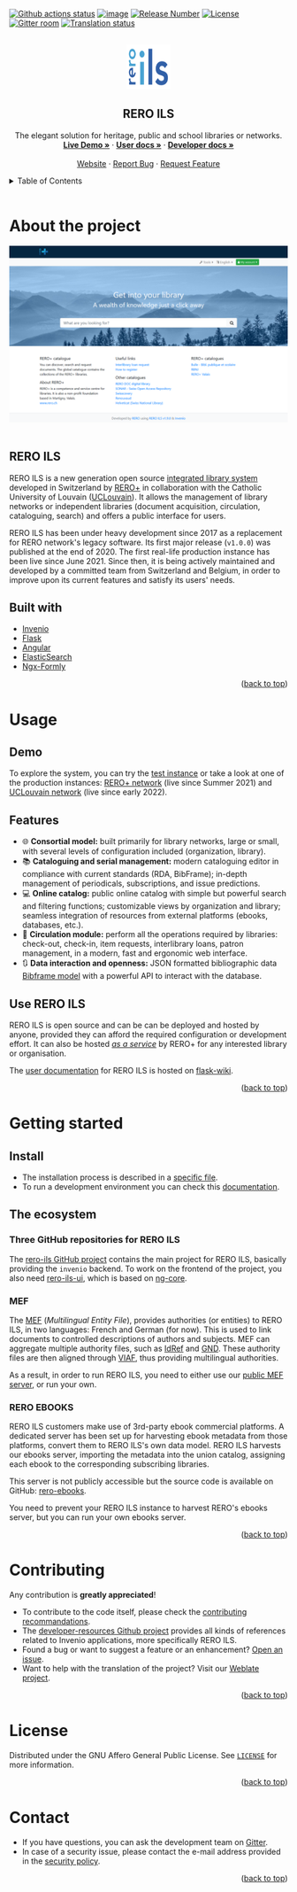 <div id="top"></div>

<!-- PROJECT SHIELDS -->
[![Github actions
status](https://github.com/rero/rero-ils/workflows/build/badge.svg)](https://github.com/rero/rero-ils/actions?query=workflow%3Abuild)
[![image](https://img.shields.io/coveralls/rero/rero-ils.svg)](https://coveralls.io/r/rero/rero-ils)
[![Release
Number](https://img.shields.io/github/tag/rero/rero-ils.svg)](https://github.com/rero/rero-ils/releases/latest)
[![License](https://img.shields.io/badge/License-AGPL%20v3-blue.svg)](http://www.gnu.org/licenses/agpl-3.0.html)
[![Gitter
room](https://img.shields.io/gitter/room/rero/reroils.svg)](https://gitter.im/rero/reroils)
[![Translation
status](https://hosted.weblate.org/widgets/rero_plus/-/rero-ils/svg-badge.svg)](https://hosted.weblate.org/engage/rero_plus/?utm_source=widget)


<!-- PROJECT LOGO -->
<br />
<div align="center">
  <a href="https://github.com/rero/rero-ils">
    <img src=".github/images/logo-global.svg" alt="RERO ILS" width="80" height="80">
  </a>

<h2 align="center">RERO ILS</h2>

  <p align="center">
    The elegant solution for heritage, public and school libraries or networks.
    <br />
    <a href="https://ils.test.rero.ch/"><strong>Live Demo »</strong></a>
    ·
    <a href="https://ils.test.rero.ch/help/home"><strong>User docs »</strong></a>
    ·
    <a href="https://github.com/rero/developer-resources"><strong>Developer docs »</strong></a>
    <br />
    <br />
    <a href="https://www.rero.ch/produits/ils">Website</a>
    ·
    <a href="https://github.com/rero/rero-ils/issues">Report Bug</a>
    ·
    <a href="https://github.com/rero/rero-ils/issues">Request Feature</a>
  </p>
</div>

<!-- TABLE OF CONTENTS -->
<details>
  <summary>Table of Contents</summary>
  <ol>
    <li>
      <a href="#about-the-project">About The Project</a>
      <ul>
        <li><a href="#rero-ils">RERO ILS</a></li>
        <li><a href="#built-with">Built with</a></li>
      </ul>
    </li>
    <li>
      <a href="#usage">Usage</a>
      <ul>
        <li><a href="#demo">Demo</a></li>
        <li><a href="#features">Features</a></li>
        <li><a href="#use-rero-ils">Use RERO ILS</a></li>
      </ul>
    </li>
    <li><a href="#getting-started">Getting started</a></li>
      <ul>
        <li><a href="#install">Install</a></li>
        <li><a href="#the-ecosystem">The ecosystem</a></li>
      </ul>
    <li><a href="#contributing">Contributing</a></li>
    <li><a href="#license">License</a></li>
    <li><a href="#contact">Contact</a></li>
  </ol>
</details>
<br />

# About the project

<div align="center">
  <a href="https://ils.test.rero.ch/">
    <img src=".github/images/screenshot.png" alt="RERO ILS" style="width:720px">
  </a>
</div>
<br />

## RERO ILS

RERO ILS is a new generation open source [integrated library system](https://en.wikipedia.org/wiki/Integrated_library_system) developed in Switzerland by [RERO+](https://rero.ch/) in collaboration with the Catholic University of Louvain ([UCLouvain](https://uclouvain.be/)). It allows the management of library networks or independent libraries (document acquisition, circulation, cataloguing, search) and offers a public interface for users.

RERO ILS has been under heavy development since 2017 as a replacement for RERO network's legacy software. Its first major release (`v1.0.0`) was published at the end of 2020. The first real-life production instance has been live since June 2021. Since then, it is being actively maintained and developed by a committed team from Switzerland and Belgium, in order to improve upon its current features and satisfy its users' needs.

## Built with

* [Invenio](https://github.com/inveniosoftware/invenio)
* [Flask](https://github.com/pallets/flask)
* [Angular](https://github.com/angular/angular)
* [ElasticSearch](https://github.com/elastic/elasticsearch)
* [Ngx-Formly](https://github.com/ngx-formly/ngx-formly)

<p align="right">(<a href="#top">back to top</a>)</p>

# Usage

## Demo

To explore the system, you can try the [test instance](https://ils.test.rero.ch/) or take a look at one of the production instances: [RERO+ network](https://bib.rero.ch/) (live since Summer 2021) and [UCLouvain network](https://ils.bib.uclouvain.be/) (live since early 2022).

## Features

* :globe_with_meridians: **Consortial model:** built primarily for library networks, large or small, with several levels of configuration included (organization, library).
* :books: **Cataloguing and serial management:** modern cataloguing editor in compliance with current standards (RDA, BibFrame); in-depth management of periodicals, subscriptions, and issue predictions.
* :computer: **Online catalog:** public online catalog with simple but powerful search and filtering functions; customizable views by organization and library; seamless integration of resources from external platforms (ebooks, databases, etc.).
* :book: **Circulation module:** perform all the operations required by libraries: check-out, check-in, item requests, interlibrary loans, patron management, in a modern, fast and ergonomic web interface.
* :arrows_clockwise: **Data interaction and openness:** JSON formatted bibliographic data [Bibframe model](https://www.loc.gov/bibframe/) with a powerful API to interact with the database.

## Use RERO ILS

RERO ILS is open source and can be can be deployed and hosted by anyone, provided they can afford the required configuration or development effort. It can also be hosted [*as a service*](https://www.rero.ch/en/products/ils#discover) by RERO+ for any interested library or organisation.

The [user documentation](https://ils.test.rero.ch/help/home/) for RERO ILS is hosted on [flask-wiki](https://github.com/rero/flask-wiki/).

<p align="right">(<a href="#top">back to top</a>)</p>

# Getting started

## Install

* The installation process is described in a [specific file](INSTALL.rst).
* To run a development environment you can check this [documentation](https://github.com/rero/developer-resources/blob/master/rero-instances/rero-ils/dev_installation.md).

## The ecosystem

### Three GitHub repositories for RERO ILS

The [rero-ils GitHub project](https://github.com/rero/rero-ils) contains the main project for RERO ILS, basically providing the `invenio` backend. To work on the frontend of the project, you also need [rero-ils-ui](https://github.com/rero/rero-ils-ui), which is based on [ng-core](https://github.com/rero/ng-core).

### MEF

The [MEF](https://github.com/rero/rero-mef) (*Multilingual Entity File*), provides authorities (or entities) to RERO ILS, in two languages: French and German (for now). This is used to link documents to controlled descriptions of authors and subjects. MEF can aggregate multiple authority files, such as [IdRef](https://www.idref.fr/) and [GND](https://www.dnb.de/DE/Professionell/Standardisierung/GND/gnd_node.html). These authority files are then aligned through [VIAF](https://viaf.org), thus providing multilingual authorities.

As a result, in order to run RERO ILS, you need to either use our [public MEF server](https://mef.test.rero.ch), or run your own.

### RERO EBOOKS

RERO ILS customers make use of 3rd-party ebook commercial platforms. A
dedicated server has been set up for harvesting ebook metadata from
those platforms, convert them to RERO ILS's own data model. RERO ILS
harvests our ebooks server, importing the metadata into the union
catalog, assigning each ebook to the corresponding subscribing
libraries.

This server is not publicly accessible but the source code is available on
GitHub: [rero-ebooks](https://github.com/rero/rero-ebooks).

You need to prevent your RERO ILS instance to harvest RERO's ebooks
server, but you can run your own ebooks server.

<p align="right">(<a href="#top">back to top</a>)</p>

# Contributing

Any contribution is **greatly appreciated**!

* To contribute to the code itself, please check the [contributing recommandations](https://github.com/rero/rero-ils/blob/dev/CONTRIBUTING.rst).
* The [developer-resources Github project](https://github.com/rero/developer-resources/) provides all kinds of references related to Invenio applications, more specifically RERO ILS.
* Found a bug or want to suggest a feature or an enhancement? [Open an issue](https://github.com/rero/rero-ils/issues/new).
* Want to help with the translation of the project? Visit our [Weblate project](https://hosted.weblate.org/projects/rero_plus/#information).

<p align="right">(<a href="#top">back to top</a>)</p>

# License

Distributed under the GNU Affero General Public License. See [`LICENSE`](LICENSE) for more information.

<p align="right">(<a href="#top">back to top</a>)</p>

# Contact

* If you have questions, you can ask the development team on [Gitter](https://gitter.im/rero/reroils).
* In case of a security issue, please contact the e-mail address provided in the [security policy](https://github.com/rero/rero-ils/blob/dev/SECURITY.rst).

<p align="right">(<a href="#top">back to top</a>)</p>
